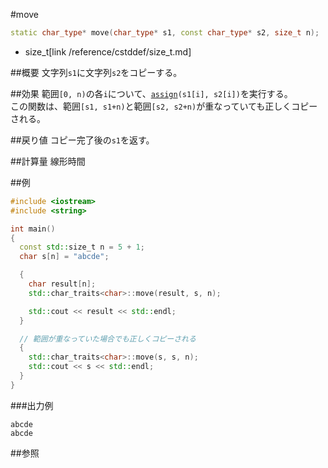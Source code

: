 #move
```cpp
static char_type* move(char_type* s1, const char_type* s2, size_t n);
```
* size_t[link /reference/cstddef/size_t.md]

##概要
文字列`s1`に文字列`s2`をコピーする。


##効果
範囲`[0, n)`の各`i`について、[`assign`](./assign.md)`(s1[i], s2[i])`を実行する。  
この関数は、範囲`[s1, s1+n)`と範囲`[s2, s2+n)`が重なっていても正しくコピーされる。


##戻り値
コピー完了後の`s1`を返す。


##計算量
線形時間


##例
```cpp
#include <iostream>
#include <string>

int main()
{
  const std::size_t n = 5 + 1;
  char s[n] = "abcde";

  {
    char result[n];
    std::char_traits<char>::move(result, s, n);

    std::cout << result << std::endl;
  }

  // 範囲が重なっていた場合でも正しくコピーされる
  {
    std::char_traits<char>::move(s, s, n);
    std::cout << s << std::endl;
  }
}
```

###出力例
```
abcde
abcde
```

##参照

